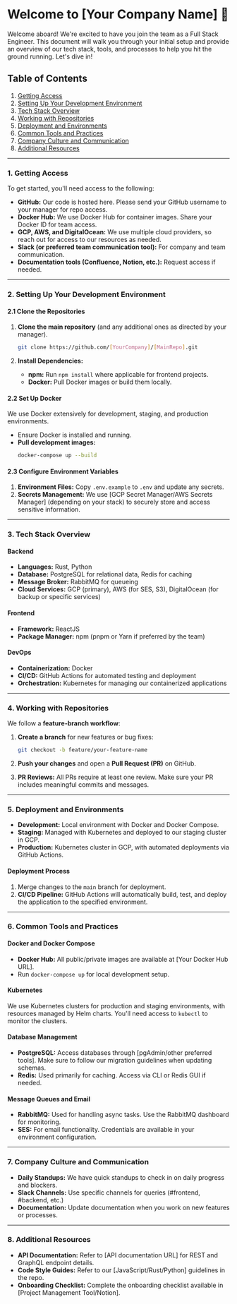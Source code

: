 # Welcome to [Your Company Name] 🎉

Welcome aboard! We're excited to have you join the team as a Full Stack Engineer. This document will walk you through your initial setup and provide an overview of our tech stack, tools, and processes to help you hit the ground running. Let's dive in!

## Table of Contents

1. [Getting Access](#getting-access)
2. [Setting Up Your Development Environment](#setting-up-your-development-environment)
3. [Tech Stack Overview](#tech-stack-overview)
4. [Working with Repositories](#working-with-repositories)
5. [Deployment and Environments](#deployment-and-environments)
6. [Common Tools and Practices](#common-tools-and-practices)
7. [Company Culture and Communication](#company-culture-and-communication)
8. [Additional Resources](#additional-resources)

---

### 1. Getting Access

To get started, you'll need access to the following:

- **GitHub:** Our code is hosted here. Please send your GitHub username to your manager for repo access.
- **Docker Hub:** We use Docker Hub for container images. Share your Docker ID for team access.
- **GCP, AWS, and DigitalOcean:** We use multiple cloud providers, so reach out for access to our resources as needed.
- **Slack (or preferred team communication tool):** For company and team communication.
- **Documentation tools (Confluence, Notion, etc.):** Request access if needed.

---

### 2. Setting Up Your Development Environment

#### 2.1 Clone the Repositories

1. **Clone the main repository** (and any additional ones as directed by your manager).
   ```bash
   git clone https://github.com/[YourCompany]/[MainRepo].git
   ```

2. **Install Dependencies:**
   - **npm:** Run `npm install` where applicable for frontend projects.
   - **Docker:** Pull Docker images or build them locally.

#### 2.2 Set Up Docker

We use Docker extensively for development, staging, and production environments.

- Ensure Docker is installed and running.
- **Pull development images:**
  ```bash
  docker-compose up --build
  ```

#### 2.3 Configure Environment Variables

1. **Environment Files:** Copy `.env.example` to `.env` and update any secrets.
2. **Secrets Management:** We use [GCP Secret Manager/AWS Secrets Manager] (depending on your stack) to securely store and access sensitive information.

---

### 3. Tech Stack Overview

#### Backend

- **Languages:** Rust, Python
- **Database:** PostgreSQL for relational data, Redis for caching
- **Message Broker:** RabbitMQ for queueing
- **Cloud Services:** GCP (primary), AWS (for SES, S3), DigitalOcean (for backup or specific services)

#### Frontend

- **Framework:** ReactJS
- **Package Manager:** npm (pnpm or Yarn if preferred by the team)

#### DevOps

- **Containerization:** Docker
- **CI/CD:** GitHub Actions for automated testing and deployment
- **Orchestration:** Kubernetes for managing our containerized applications

---

### 4. Working with Repositories

We follow a **feature-branch workflow**:

1. **Create a branch** for new features or bug fixes:
   ```bash
   git checkout -b feature/your-feature-name
   ```

2. **Push your changes** and open a **Pull Request (PR)** on GitHub.
3. **PR Reviews:** All PRs require at least one review. Make sure your PR includes meaningful commits and messages.

---

### 5. Deployment and Environments

- **Development:** Local environment with Docker and Docker Compose.
- **Staging:** Managed with Kubernetes and deployed to our staging cluster in GCP.
- **Production:** Kubernetes cluster in GCP, with automated deployments via GitHub Actions.

#### Deployment Process

1. Merge changes to the `main` branch for deployment.
2. **CI/CD Pipeline:** GitHub Actions will automatically build, test, and deploy the application to the specified environment.

---

### 6. Common Tools and Practices

#### Docker and Docker Compose

- **Docker Hub:** All public/private images are available at [Your Docker Hub URL].
- Run `docker-compose up` for local development setup.

#### Kubernetes

We use Kubernetes clusters for production and staging environments, with resources managed by Helm charts. You'll need access to `kubectl` to monitor the clusters.

#### Database Management

- **PostgreSQL:** Access databases through [pgAdmin/other preferred tools]. Make sure to follow our migration guidelines when updating schemas.
- **Redis:** Used primarily for caching. Access via CLI or Redis GUI if needed.

#### Message Queues and Email

- **RabbitMQ:** Used for handling async tasks. Use the RabbitMQ dashboard for monitoring.
- **SES:** For email functionality. Credentials are available in your environment configuration.

---

### 7. Company Culture and Communication

- **Daily Standups:** We have quick standups to check in on daily progress and blockers.
- **Slack Channels:** Use specific channels for queries (#frontend, #backend, etc.)
- **Documentation:** Update documentation when you work on new features or processes.

---

### 8. Additional Resources

- **API Documentation:** Refer to [API documentation URL] for REST and GraphQL endpoint details.
- **Code Style Guides:** Refer to our [JavaScript/Rust/Python] guidelines in the repo.
- **Onboarding Checklist:** Complete the onboarding checklist available in [Project Management Tool/Notion].
